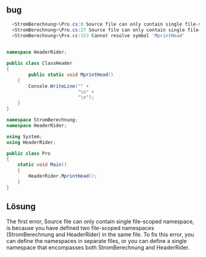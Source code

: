 ﻿## bug 

````powershell
  <StromBerechnung>\Pro.cs:0 Source file can only contain single file-scoped namespace
  <StromBerechnung>\Pro.cs:27 Source file can only contain single file-scoped namespace
  <StromBerechnung>\Pro.cs:153 Cannot resolve symbol 'MprintHead'
  
````

````csharp
namespace HeaderRider;

public class ClassHeader
{
        public static void MprintHead()
    {
        Console.WriteLine("" +
                          "\n" +
                          "\n");
    }
}
````

````csharp
namespace StromBerechnung;
namespace HeaderRider;

using System;
using HeaderRider;

public class Pro
{
    static void Main()
    {
        HeaderRider.MprintHead();
    }
}
````


## Lösung

The first error, Source file can only contain single file-scoped namespace, is because you have defined two file-scoped namespaces (StromBerechnung and HeaderRider) in the same file. To fix this error, you can define the namespaces in separate files, or you can define a single namespace that encompasses both StromBerechnung and HeaderRider.





